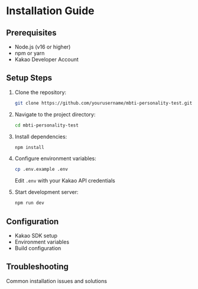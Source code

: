 # Installation Guide

## Prerequisites
- Node.js (v16 or higher)
- npm or yarn
- Kakao Developer Account

## Setup Steps
1. Clone the repository:
   ```bash
   git clone https://github.com/yourusername/mbti-personality-test.git
   ```

2. Navigate to the project directory:
   ```bash
   cd mbti-personality-test
   ```

3. Install dependencies:
   ```bash
   npm install
   ```

4. Configure environment variables:
   ```bash
   cp .env.example .env
   ```
   Edit `.env` with your Kakao API credentials

5. Start development server:
   ```bash
   npm run dev
   ```

## Configuration
- Kakao SDK setup
- Environment variables
- Build configuration

## Troubleshooting
Common installation issues and solutions 